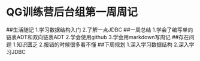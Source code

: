 # QG训练营后台组第一周周记
##生活随记
  1.学习数据结构入门
  2.了解一点JDBC
##一周总结
  1.学会了编写单向链表ADT和双向链表ADT
  2.学会使用github
  3.学会用markdown写周记
##存在问题
  1.知识匮乏
  2.报错的时候很多看不懂
##下周规划
  1.深入学习数据结构
  2.深入学习JDBC
